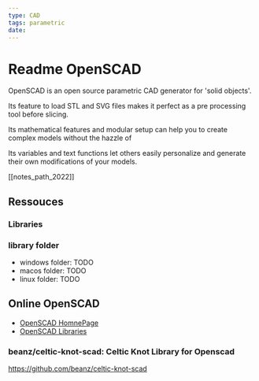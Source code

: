```yaml
---
type: CAD
tags: parametric
date: 
---
```

# Readme OpenSCAD

OpenSCAD is an open source parametric CAD generator for 'solid objects'.

Its feature to load STL and SVG files makes it perfect as a pre processing tool before slicing.

Its mathematical features and modular setup can help you to create complex models without the hazzle of 

Its variables and text functions let others easily personalize and generate their own modifications of your models.

[[notes_path_2022]]

## Ressouces

### Libraries 

### library folder
- windows folder: TODO
- macos folder: TODO
- linux folder: TODO

###


## Online OpenSCAD

- [OpenSCAD HomnePage](https://openscad.org/)
- [OpenSCAD Libraries](https://openscad.org/libraries.html)

### beanz/celtic-knot-scad: Celtic Knot Library for Openscad
https://github.com/beanz/celtic-knot-scad